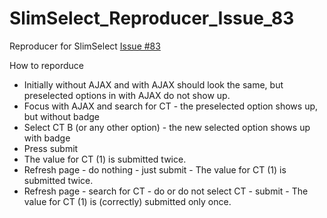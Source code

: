 # SlimSelect_Reproducer_Issue_83
Reproducer for SlimSelect [Issue #83](https://github.com/brianvoe/slim-select/issues/89)

How to reporduce

- Initially without AJAX and with AJAX should look the same, but preselected options in with AJAX do not show up.
- Focus with AJAX and search for CT - the preselected option shows up, but without badge
- Select CT B (or any other option) - the new selected option shows up with badge
- Press submit
- The value for CT (1) is submitted twice.
- Refresh page - do nothing - just submit - The value for CT (1) is submitted twice.
- Refresh page - search for CT - do or do not select CT - submit - The value for CT (1) is (correctly) submitted only once.
